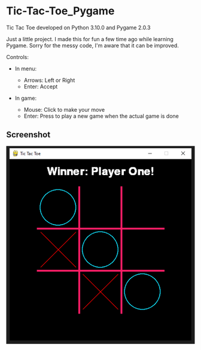 # Tic-Tac-Toe_Pygame
Tic Tac Toe developed on Python 3.10.0 and Pygame 2.0.3

Just a little project. I made this for fun a few time ago while learning Pygame. Sorry for the messy code, I'm aware that it can be improved.

Controls:

  - In menu:
    - Arrows: Left or Right
    - Enter: Accept
    
  - In game:
    - Mouse: Click to make your move
    - Enter: Press to play a new game when the actual game is done
    
## Screenshot
![Screenshot](./Tic-Tac-Toe.png)

